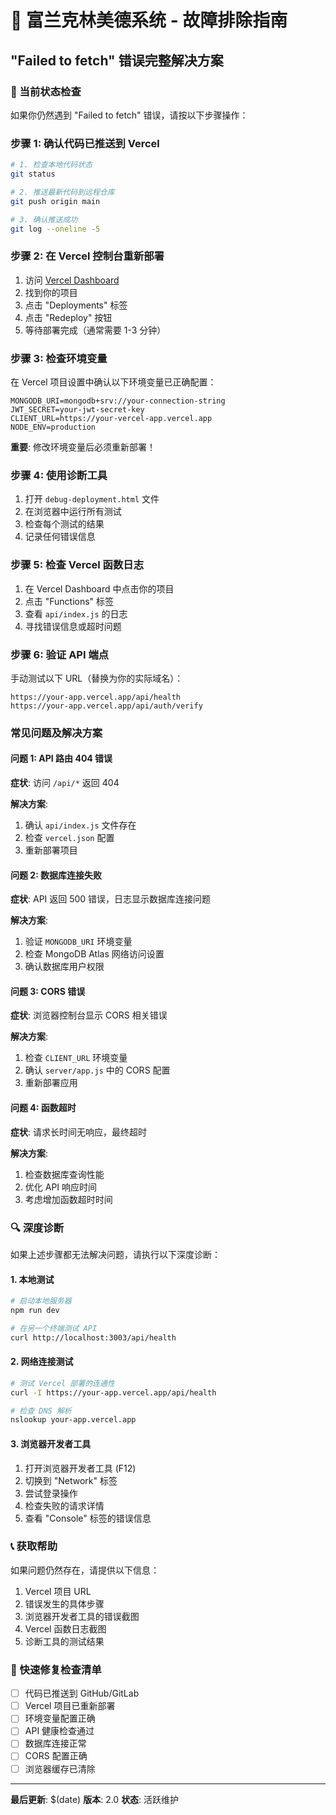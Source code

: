 # 🔧 富兰克林美德系统 - 故障排除指南

## "Failed to fetch" 错误完整解决方案

### 🚨 当前状态检查

如果你仍然遇到 "Failed to fetch" 错误，请按以下步骤操作：

### 步骤 1: 确认代码已推送到 Vercel

```bash
# 1. 检查本地代码状态
git status

# 2. 推送最新代码到远程仓库
git push origin main

# 3. 确认推送成功
git log --oneline -5
```

### 步骤 2: 在 Vercel 控制台重新部署

1. 访问 [Vercel Dashboard](https://vercel.com/dashboard)
2. 找到你的项目
3. 点击 "Deployments" 标签
4. 点击 "Redeploy" 按钮
5. 等待部署完成（通常需要 1-3 分钟）

### 步骤 3: 检查环境变量

在 Vercel 项目设置中确认以下环境变量已正确配置：

```
MONGODB_URI=mongodb+srv://your-connection-string
JWT_SECRET=your-jwt-secret-key
CLIENT_URL=https://your-vercel-app.vercel.app
NODE_ENV=production
```

**重要**: 修改环境变量后必须重新部署！

### 步骤 4: 使用诊断工具

1. 打开 `debug-deployment.html` 文件
2. 在浏览器中运行所有测试
3. 检查每个测试的结果
4. 记录任何错误信息

### 步骤 5: 检查 Vercel 函数日志

1. 在 Vercel Dashboard 中点击你的项目
2. 点击 "Functions" 标签
3. 查看 `api/index.js` 的日志
4. 寻找错误信息或超时问题

### 步骤 6: 验证 API 端点

手动测试以下 URL（替换为你的实际域名）：

```
https://your-app.vercel.app/api/health
https://your-app.vercel.app/api/auth/verify
```

### 常见问题及解决方案

#### 问题 1: API 路由 404 错误

**症状**: 访问 `/api/*` 返回 404

**解决方案**:
1. 确认 `api/index.js` 文件存在
2. 检查 `vercel.json` 配置
3. 重新部署项目

#### 问题 2: 数据库连接失败

**症状**: API 返回 500 错误，日志显示数据库连接问题

**解决方案**:
1. 验证 `MONGODB_URI` 环境变量
2. 检查 MongoDB Atlas 网络访问设置
3. 确认数据库用户权限

#### 问题 3: CORS 错误

**症状**: 浏览器控制台显示 CORS 相关错误

**解决方案**:
1. 检查 `CLIENT_URL` 环境变量
2. 确认 `server/app.js` 中的 CORS 配置
3. 重新部署应用

#### 问题 4: 函数超时

**症状**: 请求长时间无响应，最终超时

**解决方案**:
1. 检查数据库查询性能
2. 优化 API 响应时间
3. 考虑增加函数超时时间

### 🔍 深度诊断

如果上述步骤都无法解决问题，请执行以下深度诊断：

#### 1. 本地测试

```bash
# 启动本地服务器
npm run dev

# 在另一个终端测试 API
curl http://localhost:3003/api/health
```

#### 2. 网络连接测试

```bash
# 测试 Vercel 部署的连通性
curl -I https://your-app.vercel.app/api/health

# 检查 DNS 解析
nslookup your-app.vercel.app
```

#### 3. 浏览器开发者工具

1. 打开浏览器开发者工具 (F12)
2. 切换到 "Network" 标签
3. 尝试登录操作
4. 检查失败的请求详情
5. 查看 "Console" 标签的错误信息

### 📞 获取帮助

如果问题仍然存在，请提供以下信息：

1. Vercel 项目 URL
2. 错误发生的具体步骤
3. 浏览器开发者工具的错误截图
4. Vercel 函数日志截图
5. 诊断工具的测试结果

### 🎯 快速修复检查清单

- [ ] 代码已推送到 GitHub/GitLab
- [ ] Vercel 项目已重新部署
- [ ] 环境变量配置正确
- [ ] API 健康检查通过
- [ ] 数据库连接正常
- [ ] CORS 配置正确
- [ ] 浏览器缓存已清除

---

**最后更新**: $(date)
**版本**: 2.0
**状态**: 活跃维护